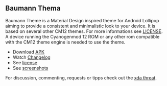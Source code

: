 ## Baumann Thema

Baumann Theme is a Material Design inspired theme for Android Lollipop aiming to provide a consistent and minimalistic look to your device. It is based on several other CM12 themes. For more informations see [LICENSE](https://github.com/scoute-dich/Baumann_Theme/blob/master/LICENSE.md). A device running the Cyanogenmod 12 ROM or any other rom compatible with the CM12 theme engine is needed to use the theme.

- Download [APK](https://github.com/scoute-dich/Baumann_Theme/releases)
- Watch [Changelog](https://github.com/scoute-dich/Baumann_Theme/blob/master/CHANGELOG.md)
- See [license](https://github.com/scoute-dich/Baumann_Theme/blob/master/LICENSE.md)
- See [screenshots](https://github.com/scoute-dich/Baumann_Theme/blob/master/screenshots.md)

For discussion, commenting, requests or tipps check out the [xda threat](http://forum.xda-developers.com/android/themes/cm12-theme-source-t3164482).
